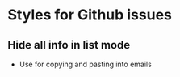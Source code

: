 # Styles for Github issues

## Hide all info in list mode

- Use for copying and pasting into emails
